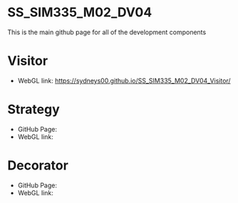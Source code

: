 # SS_SIM335_M02_DV04
This is the main github page for all of the development components

# Visitor
- WebGL link: https://sydneys00.github.io/SS_SIM335_M02_DV04_Visitor/

# Strategy
- GitHub Page:
- WebGL link:

# Decorator
- GitHub Page:
- WebGL link: 
 
